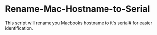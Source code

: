 # Rename-Mac-Hostname-to-Serial
This script will rename you Macbooks hostname to it's serial# for easier identification. 
